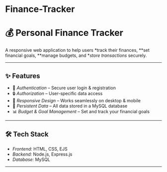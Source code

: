 # Finance-Tracker

# 💰 Personal Finance Tracker

A responsive web application to help users *track their finances, **set financial goals, **manage budgets, and **store transactions* securely.

---

## ✨ Features

- 🔑 *Authentication* – Secure user login & registration
- 🔒 *Authorization* – User-specific data access
- 📱 *Responsive Design* – Works seamlessly on desktop & mobile
- 💾 *Persistent Data* – All data stored in a MySQL database
- 📊 *Budget & Goal Management* – Set and track your financial goals

---

## 🛠 Tech Stack

- *Frontend:* HTML, CSS, EJS
- *Backend:* Node.js, Express.js
- *Database:* MySQL

---
